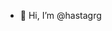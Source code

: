 - 👋 Hi, I’m @hastagrg

<!---
hastagrg/hastagrg is a ✨ special ✨ repository because its `README.md` (this file) appears on your GitHub profile.
You can click the Preview link to take a look at your changes.
--->

